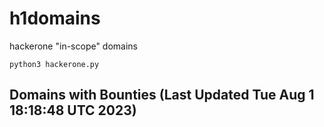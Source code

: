 # h1domains
hackerone "in-scope" domains

`python3 hackerone.py`
## Domains with Bounties (Last Updated Tue Aug  1 18:18:48 UTC 2023)
```

```
